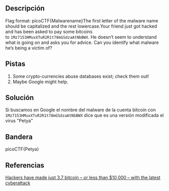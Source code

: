 ## Descripción
Flag format: picoCTF{Malwarename}The first letter of the malware name should be capitalized and the rest lowercase.Your friend just got hacked and has been asked to pay some bitcoins to `1Mz7153HMuxXTuR2R1t78mGSdzaAtNbBWX`. He doesn’t seem to understand what is going on and asks you for advice. Can you identify what malware he’s being a victim of?

## Pistas 
1. Some crypto-currencies abuse databases exist; check them out!
2. Maybe Google might help.

## Solución
Si buscamos en Google el nombre del malware de la cuenta bitcoin con `1Mz7153HMuxXTuR2R1t78mGSdzaAtNbBWX` dice que es una versión modificada el virus "Petya"

## Bandera
picoCTF{Petya}

## Referencias
[Hackers have made just 3.7 bitcoin – or less than $10,000 – with the latest cyberattack](https://www.cnbc.com/2017/06/28/ransomware-cyberattack-petya-bitcoin-payment.html)